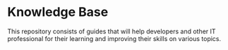 # Knowledge Base

This repository consists of guides that will help developers and other IT professional for their learning and improving their skills on various topics.
